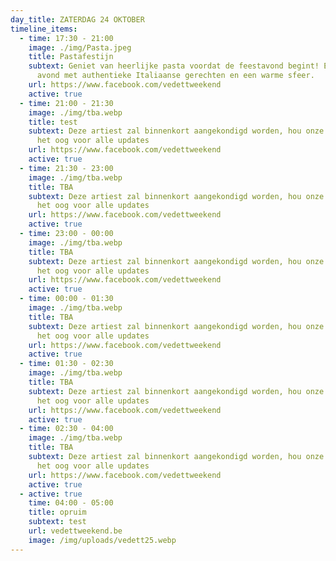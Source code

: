 ```yaml
---
day_title: ZATERDAG 24 OKTOBER
timeline_items:
  - time: 17:30 - 21:00
    image: ./img/Pasta.jpeg
    title: Pastafestijn
    subtext: Geniet van heerlijke pasta voordat de feestavond begint! Een gezellige
      avond met authentieke Italiaanse gerechten en een warme sfeer.
    url: https://www.facebook.com/vedettweekend
    active: true
  - time: 21:00 - 21:30
    image: ./img/tba.webp
    title: test
    subtext: Deze artiest zal binnenkort aangekondigd worden, hou onze socials in
      het oog voor alle updates
    url: https://www.facebook.com/vedettweekend
    active: true
  - time: 21:30 - 23:00
    image: ./img/tba.webp
    title: TBA
    subtext: Deze artiest zal binnenkort aangekondigd worden, hou onze socials in
      het oog voor alle updates
    url: https://www.facebook.com/vedettweekend
    active: true
  - time: 23:00 - 00:00
    image: ./img/tba.webp
    title: TBA
    subtext: Deze artiest zal binnenkort aangekondigd worden, hou onze socials in
      het oog voor alle updates
    url: https://www.facebook.com/vedettweekend
    active: true
  - time: 00:00 - 01:30
    image: ./img/tba.webp
    title: TBA
    subtext: Deze artiest zal binnenkort aangekondigd worden, hou onze socials in
      het oog voor alle updates
    url: https://www.facebook.com/vedettweekend
    active: true
  - time: 01:30 - 02:30
    image: ./img/tba.webp
    title: TBA
    subtext: Deze artiest zal binnenkort aangekondigd worden, hou onze socials in
      het oog voor alle updates
    url: https://www.facebook.com/vedettweekend
    active: true
  - time: 02:30 - 04:00
    image: ./img/tba.webp
    title: TBA
    subtext: Deze artiest zal binnenkort aangekondigd worden, hou onze socials in
      het oog voor alle updates
    url: https://www.facebook.com/vedettweekend
    active: true
  - active: true
    time: 04:00 - 05:00
    title: opruim
    subtext: test
    url: vedettweekend.be
    image: /img/uploads/vedett25.webp
---
```

